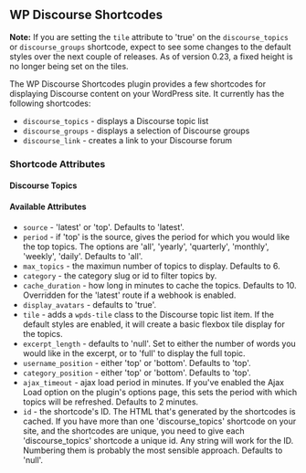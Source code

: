 ## WP Discourse Shortcodes


**Note:** If you are setting the `tile` attribute to 'true' on the `discourse_topics`
or `discourse_groups` shortcode, expect to see some changes to the default styles
over the next couple of releases. As of version 0.23, a fixed height is no longer being
set on the tiles.

The WP Discourse Shortcodes plugin provides a few shortcodes for displaying Discourse content
on your WordPress site. It currently has the following shortcodes:

- `discourse_topics` - displays a Discourse topic list
- `discourse_groups` - displays a selection of Discourse groups
- `discourse_link`   - creates a link to your Discourse forum

### Shortcode Attributes

#### Discourse Topics
#### Available Attributes

- `source` - 'latest' or 'top'. Defaults to 'latest'.
- `period` - if 'top' is the source, gives the period for which you would like the top topics. The options are
'all', 'yearly', 'quarterly', 'monthly', 'weekly', 'daily'. Defaults to 'all'.
- `max_topics` - the maximun number of topics to display. Defaults to 6.
- `category` - the category slug or id to filter topics by.
- `cache_duration` - how long in minutes to cache the topics. Defaults to 10. Overridden for the 'latest'
route if a webhook is enabled.
- `display_avatars` - defaults to 'true'.
- `tile` - adds a `wpds-tile` class to the Discourse topic list item. If the default styles are enabled,
it will create a basic flexbox tile display for the topics.
- `excerpt_length` - defaults to 'null'. Set to either the number of words you would like in the excerpt,
or to 'full' to display the full topic.
- `username_position` - either 'top' or 'bottom'. Defaults to 'top'.
- `category_position` - either 'top' or 'bottom'. Defaults to 'top'.
- `ajax_timeout` - ajax load period in minutes. If you've enabled the Ajax Load option on the plugin's options page, this sets the
period with which topics will be refreshed. Defaults to 2 minutes.
- `id` - the shortcode's ID. The HTML that's generated by the shortcodes is cached. If you have more
than one 'discourse_topics' shortcode on your site, and the shortcodes are unique, you need to give
each 'discourse_topics' shortcode a unique id. Any string will work for the ID. Numbering them is
probably the most sensible approach. Defaults to 'null'.
